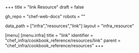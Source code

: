 +++
title = "link Resource"
draft = false

gh_repo = "chef-web-docs"
robots = ""

data_path = ["infra","resources","link"]
layout = "infra_resource"


[menu]
  [menu.infra]
    title = "link"
    identifier = "chef_infra/cookbook_reference/resources/link"
    parent = "chef_infra/cookbook_reference/resources"
+++

<!-- The contents of this page are automatically generated from the link.yaml file in the data directory. -->
<!-- To suggest a change, edit the https://github.com/chef/chef/blob/master/lib/chef/resource/link.rb file
      and submit a pull request to the https://github.com/chef/chef repository. -->
